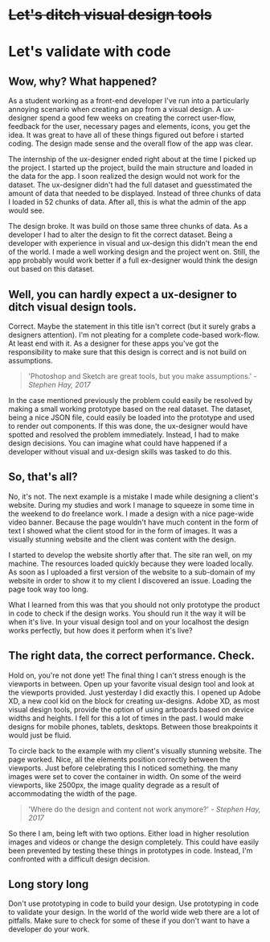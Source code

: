 # ~~Let's ditch visual design tools~~ 
# Let's validate with code

## Wow, why? What happened?
As a student working as a front-end developer I've run into a particularly annoying scenario when creating an app from a visual design. A ux-designer spend a good few weeks on creating the correct user-flow, feedback for the user, necessary pages and elements, icons, you get the idea. It was great to have all of these things figured out before i started coding. The design made sense and the overall flow of the app was clear.

The internship of the ux-designer ended right about at the time I picked up the project. I started up the project, build the main structure and loaded in the data for the app. I soon realized the design would not work for the dataset. The ux-designer didn't had the full dataset and guesstimated the amount of data that needed to be displayed. Instead of three chunks of data I loaded in 52 chunks of data. After all, this is what the admin of the app would see.

The design broke. It was build on those same three chunks of data. As a developer I had to alter the design to fit the correct dataset. Being a developer with experience in visual and ux-design this didn't mean the end of the world. I made a well working design and the project went on. Still, the app probably would work better if a full ex-designer would think the design out based on this dataset.

## Well, you can hardly expect a ux-designer to ditch visual design tools.
Correct. Maybe the statement in this title isn't correct (but it surely grabs a designers attention). I'm not pleating for a complete code-based work-flow. At least end with it. As a designer for these apps you've got the responsibility to make sure that this design is correct and is not build on assumptions. 

> 'Photoshop and Sketch are great tools, but you make assumptions.' - *Stephen Hay, 2017*

In the case mentioned previously the problem could easily be resolved by making a small working prototype based on the real dataset. The dataset, being a nice JSON file, could easily be loaded into the prototype and used to render out components. If this was done, the ux-designer would have spotted and resolved the problem immediately. Instead, I had to make design decisions. You can imagine what could have happened if a developer without visual and ux-design skills was tasked to do this.

## So, that's all?
No, it's not. The next example is a mistake I made while designing a client's website. During my studies and work I manage to squeeze in some time in the weekend to do freelance work. I made a design with a nice page-wide video banner. Because the page wouldn't have much content in the form of text I showed what the client stood for in the form of images. It was a visually stunning website and the client was content with the design. 

I started to develop the website shortly after that. The site ran well, on my machine. The resources loaded quickly because they were loaded locally. As soon as I uploaded a first version of the website to a sub-domain of my website in order to show it to my client I discovered an issue. Loading the page took way too long. 

What I learned from this was that you should not only prototype the product in code to check if the design works. You should run it the way it will be when it's live. In your visual design tool and on your localhost the design works perfectly, but how does it perform when it's live?

## The right data, the correct performance. Check.
Hold on, you're not done yet! The final thing I can't stress enough is the viewports in between. Open up your favorite visual design tool and look at the viewports provided. Just yesterday I did exactly this. I opened up Adobe XD, a new cool kid on the block for creating ux-designs. Adobe XD, as most visual design tools, provide the option of using artboards based on device widths and heights. I fell for this a lot of times in the past. I would make designs for mobile phones, tablets, desktops. Between those breakpoints it would just be fluid. 

To circle back to the example with my client's visually stunning website. The page worked. Nice, all the elements position correctly between the viewports. Just before celebrating this I noticed something. the many images were set to cover the container in width. On some of the weird viewports, like 2500px, the image quality degrade as a result of accommodating the width of the page. 

> 'Where do the design and content not work anymore?' - *Stephen Hay, 2017*

So there I am, being left with two options. Either load in higher resolution images and videos or change the design completely. This could have easily been prevented by testing these things in prototypes in code. Instead, I'm confronted with a difficult design decision. 

## Long story long
Don't use prototyping in code to build your design. Use prototyping in code to validate your design. In the world of the world wide web there are a lot of pitfalls. Make sure to check for some of these if you don't want to have a developer do your work.

